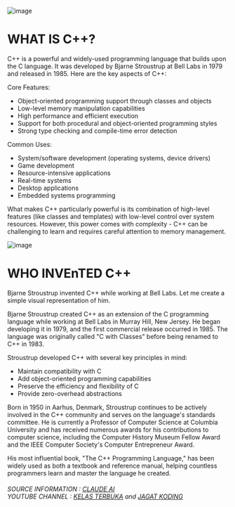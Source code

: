 ![image](https://github.com/user-attachments/assets/95c568a1-aa95-4f42-aaaa-178ba94e7ad4)

<h1> WHAT IS C++? </h1>

<p>C++ is a powerful and widely-used programming language that builds upon the C language. It was developed by Bjarne Stroustrup at Bell Labs in 1979 and released in 1985. Here are the key aspects of C++:

Core Features:
- Object-oriented programming support through classes and objects
- Low-level memory manipulation capabilities
- High performance and efficient execution
- Support for both procedural and object-oriented programming styles
- Strong type checking and compile-time error detection

Common Uses:
- System/software development (operating systems, device drivers)
- Game development
- Resource-intensive applications
- Real-time systems
- Desktop applications
- Embedded systems programming

What makes C++ particularly powerful is its combination of high-level features (like classes and templates) with low-level control over system resources. However, this power comes with complexity - C++ can be challenging to learn and requires careful attention to memory management. </p>

![image](https://github.com/user-attachments/assets/7217cc86-798c-4cd9-b4f6-6cdcf11eb0aa)

<h1> WHO INVEnTED C++ </h1>
<p>Bjarne Stroustrup invented C++ while working at Bell Labs. Let me create a simple visual representation of him.

Bjarne Stroustrup created C++ as an extension of the C programming language while working at Bell Labs in Murray Hill, New Jersey. He began developing it in 1979, and the first commercial release occurred in 1985. The language was originally called "C with Classes" before being renamed to C++ in 1983.

Stroustrup developed C++ with several key principles in mind:
- Maintain compatibility with C
- Add object-oriented programming capabilities
- Preserve the efficiency and flexibility of C
- Provide zero-overhead abstractions

Born in 1950 in Aarhus, Denmark, Stroustrup continues to be actively involved in the C++ community and serves on the language's standards committee. He is currently a Professor of Computer Science at Columbia University and has received numerous awards for his contributions to computer science, including the Computer History Museum Fellow Award and the IEEE Computer Society's Computer Entrepreneur Award.

His most influential book, "The C++ Programming Language," has been widely used as both a textbook and reference manual, helping countless programmers learn and master the language he created.</p>

<h6>
  SOURCE INFORMATION : <a href="http://claude.ai">CLAUDE AI</a>
  <BR>
  YOUTUBE CHANNEL : <a href="https://www.youtube.com/kelasterbuka">KELAS TERBUKA</a> and <a href="https://www.youtube.com/channel/UCFZbgktB_9uCt1_tfR8B0Sg"> JAGAT KODING </a>
</h6>
